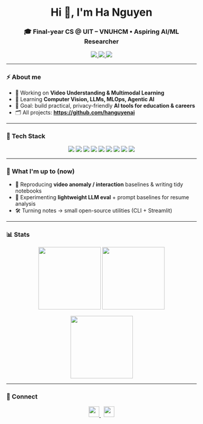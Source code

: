 <!-- Profile Header -->
<h1 align="center">Hi 👋, I'm Ha Nguyen</h1>
<h3 align="center">🎓 Final-year CS @ UIT – VNUHCM • Aspiring AI/ML Researcher</h3>

<p align="center">
  <a href="https://www.linkedin.com/in/hanguyen2212/">
    <img src="https://img.shields.io/badge/LinkedIn-hanguyen2212-0A66C2?logo=linkedin&logoColor=white" />
  </a>
  <a href="mailto:ngtngochaa@gmail.com">
    <img src="https://img.shields.io/badge/Email-ngtngochaa%40gmail.com-EA4335?logo=gmail&logoColor=white" />
  </a>
  <img src="https://komarev.com/ghpvc/?username=hanguyenai&label=Views&color=0e75b6&style=flat" />
</p>

---

### ⚡ About me
- 🔭 Working on **Video Understanding & Multimodal Learning**
- 🌱 Learning **Computer Vision, LLMs, MLOps, Agentic AI**
- 🧭 Goal: build practical, privacy-friendly **AI tools for education & careers**
- 🗂️ All projects: **https://github.com/hanguyenai**

---

### 🧰 Tech Stack
<p align="center">
  <img src="https://img.shields.io/badge/Python-3776AB?logo=python&logoColor=white"/>
  <img src="https://img.shields.io/badge/PyTorch-EE4C2C?logo=pytorch&logoColor=white"/>
  <img src="https://img.shields.io/badge/Computer%20Vision-OpenCV-5C3EE8?logo=opencv&logoColor=white"/>
  <img src="https://img.shields.io/badge/Scikit--learn-F7931E?logo=scikitlearn&logoColor=white"/>
  <img src="https://img.shields.io/badge/React-61DAFB?logo=react&logoColor=000"/>
  <img src="https://img.shields.io/badge/Node.js-339933?logo=node.js&logoColor=white"/>
  <img src="https://img.shields.io/badge/C%23-239120?logo=c-sharp&logoColor=white"/>
  <img src="https://img.shields.io/badge/Docker-2496ED?logo=docker&logoColor=white"/>
  <img src="https://img.shields.io/badge/PostgreSQL-4169E1?logo=postgresql&logoColor=white"/>
</p>

---

### 🚀 What I'm up to (now)
- 📖 Reproducing **video anomaly / interaction** baselines & writing tidy notebooks  
- 🧪 Experimenting **lightweight LLM eval** + prompt baselines for resume analysis  
- 🛠️ Turning notes → small open-source utilities (CLI + Streamlit)

---

### 📊 Stats
<p align="center">
  <img height="165" src="https://github-readme-stats.vercel.app/api?username=hanguyenai&show_icons=true&theme=radical&hide_title=true&count_private=true" />
  <img height="165" src="https://github-readme-stats.vercel.app/api/top-langs/?username=hanguyenai&layout=compact&theme=radical" />
</p>
<p align="center">
  <img height="165" src="https://github-readme-streak-stats.herokuapp.com?user=hanguyenai&theme=radical" />
</p>

<!-- Optional trophies (bật nếu bạn thích nhiều huy hiệu hơn)
<p align="center">
  <img src="https://github-profile-trophy.vercel.app/?username=hanguyenai&theme=onedark&row=1&column=6" />
</p>
-->

---

### 🤝 Connect
<p align="center">
  <a href="https://www.linkedin.com/in/hanguyen2212/">
    <img height="28" src="https://img.shields.io/badge/LinkedIn-Connect-0A66C2?logo=linkedin&logoColor=white" />
  </a>
  &nbsp;
  <a href="mailto:ngtngochaa@gmail.com">
    <img height="28" src="https://img.shields.io/badge/Email-Write%20to%20me-EA4335?logo=gmail&logoColor=white" />
  </a>
</p>
